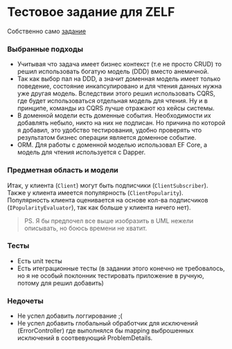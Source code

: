 # Тестовое задание для ZELF
Собственно само [задание](https://docs.google.com/document/d/1cQSs8dmYDCZT8HzZW7L7P-hsjrdAhGWM0qy174lkkZs/edit)

### Выбранные подходы
- Учитывая что задача имеет бизнес контекст (т.е не просто CRUD) то решил использовать богатую модель (DDD) вместо анемичной.
- Так как выбор пал на DDD, а значит доменная модель имеет только поведение, состояние инкапсулировано и для чтения данных нужна уже другая модель. 
Вследствии этого решил использовать CQRS, где будет использоваться отдельная модель для чтения. Ну и в принципе, команды из CQRS лучше отражают юз кейсы системы.
- В доменной модели есть доменные события. Необходимости их добавлять небыло, никто на них не подписан. Но причина по которой я добавил, это удобство тестирования, 
удобно проверять что результатом бизнес операции является доменное событие.
- ORM. Для работы с доменной моделью использовал EF Core, а модель для чтения используется с Dapper.

### Предметная область и модели
Итак, у клиента (`Client`) могут быть подписчики (`ClientSubscriber`). 
Также у клиента имеется популярность (`ClientPopularity`). Популярность клиента оценивается на основе кол-ва подписчиков (`IPopularityEvaluator`), так как больше у клиента ничего нет).

> PS. Я бы предпочел все выше изобразить в UML нежели описывать, но боюсь времени не хватит.

### Тесты
- Есть unit тесты
- Есть итеграционные тесты (в задании этого конечно не требовалось, но я не особый поклонник тестировать приложение в ручную, потому для решил добавить)

### Недочеты
- Не успел добавить логгирование ;(
- Не успел добавить глобальный обработчик для исключений (ErrorController) где выполнялся бы mapping выброшенных исключений в соотвевующий ProblemDetails.
